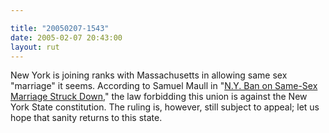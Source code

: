 ```yaml
---

title: "20050207-1543"
date: 2005-02-07 20:43:00
layout: rut
---
```


New York is joining ranks with Massachusetts in allowing
same sex "marriage" it seems.  According to Samuel Maull in "<a href="http://news.findlaw.com/ap_stories/other/1110/2-4-2005/20050204110009_33.html">N.Y.
Ban on Same-Sex Marriage Struck Down</a>," the law forbidding this
union is against the New York State constitution.  The ruling is,
however, still subject to appeal; let us hope that sanity returns
to this state.


